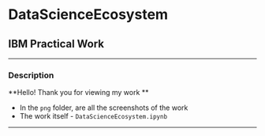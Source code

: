 # DataScienceEcosystem
## IBM Practical Work
---
### Description
**Hello! Thank you for viewing my work **
- In the `png` folder, are all the screenshots of the work
- The work itself - `DataScienceEcosystem.ipynb`
---
